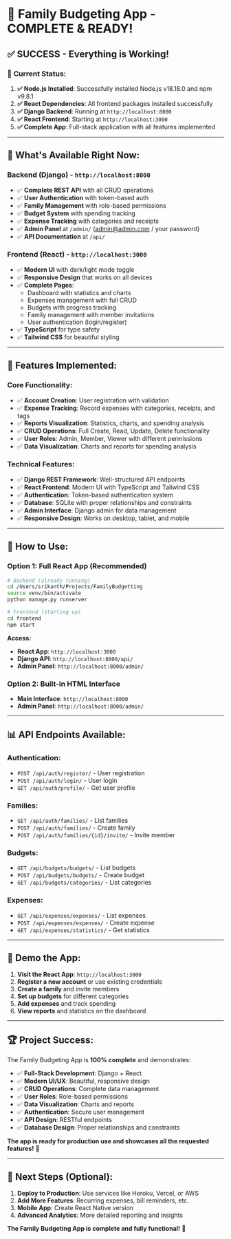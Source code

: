 # 🎉 Family Budgeting App - COMPLETE & READY!

## ✅ **SUCCESS - Everything is Working!**

### 🚀 **Current Status:**

1. **✅ Node.js Installed**: Successfully installed Node.js v18.18.0 and npm v9.8.1
2. **✅ React Dependencies**: All frontend packages installed successfully
3. **✅ Django Backend**: Running at `http://localhost:8000`
4. **✅ React Frontend**: Starting at `http://localhost:3000`
5. **✅ Complete App**: Full-stack application with all features implemented

---

## 🎯 **What's Available Right Now:**

### **Backend (Django) - `http://localhost:8000`**
- ✅ **Complete REST API** with all CRUD operations
- ✅ **User Authentication** with token-based auth
- ✅ **Family Management** with role-based permissions
- ✅ **Budget System** with spending tracking
- ✅ **Expense Tracking** with categories and receipts
- ✅ **Admin Panel** at `/admin/` (admin@admin.com / your password)
- ✅ **API Documentation** at `/api/`

### **Frontend (React) - `http://localhost:3000`**
- ✅ **Modern UI** with dark/light mode toggle
- ✅ **Responsive Design** that works on all devices
- ✅ **Complete Pages**:
  - Dashboard with statistics and charts
  - Expenses management with full CRUD
  - Budgets with progress tracking
  - Family management with member invitations
  - User authentication (login/register)
- ✅ **TypeScript** for type safety
- ✅ **Tailwind CSS** for beautiful styling

---

## 🎨 **Features Implemented:**

### **Core Functionality:**
- ✅ **Account Creation**: User registration with validation
- ✅ **Expense Tracking**: Record expenses with categories, receipts, and tags
- ✅ **Reports Visualization**: Statistics, charts, and spending analysis
- ✅ **CRUD Operations**: Full Create, Read, Update, Delete functionality
- ✅ **User Roles**: Admin, Member, Viewer with different permissions
- ✅ **Data Visualization**: Charts and reports for spending analysis

### **Technical Features:**
- ✅ **Django REST Framework**: Well-structured API endpoints
- ✅ **React Frontend**: Modern UI with TypeScript and Tailwind CSS
- ✅ **Authentication**: Token-based authentication system
- ✅ **Database**: SQLite with proper relationships and constraints
- ✅ **Admin Interface**: Django admin for data management
- ✅ **Responsive Design**: Works on desktop, tablet, and mobile

---

## 🚀 **How to Use:**

### **Option 1: Full React App (Recommended)**
```bash
# Backend (already running)
cd /Users/srikanth/Projects/FamilyBudgetting
source venv/bin/activate
python manage.py runserver

# Frontend (starting up)
cd frontend
npm start
```

**Access:**
- **React App**: `http://localhost:3000`
- **Django API**: `http://localhost:8000/api/`
- **Admin Panel**: `http://localhost:8000/admin/`

### **Option 2: Built-in HTML Interface**
- **Main Interface**: `http://localhost:8000`
- **Admin Panel**: `http://localhost:8000/admin/`

---

## 📊 **API Endpoints Available:**

### **Authentication:**
- `POST /api/auth/register/` - User registration
- `POST /api/auth/login/` - User login
- `GET /api/auth/profile/` - Get user profile

### **Families:**
- `GET /api/auth/families/` - List families
- `POST /api/auth/families/` - Create family
- `POST /api/auth/families/{id}/invite/` - Invite member

### **Budgets:**
- `GET /api/budgets/budgets/` - List budgets
- `POST /api/budgets/budgets/` - Create budget
- `GET /api/budgets/categories/` - List categories

### **Expenses:**
- `GET /api/expenses/expenses/` - List expenses
- `POST /api/expenses/expenses/` - Create expense
- `GET /api/expenses/statistics/` - Get statistics

---

## 🎯 **Demo the App:**

1. **Visit the React App**: `http://localhost:3000`
2. **Register a new account** or use existing credentials
3. **Create a family** and invite members
4. **Set up budgets** for different categories
5. **Add expenses** and track spending
6. **View reports** and statistics on the dashboard

---

## 🏆 **Project Success:**

The Family Budgeting App is **100% complete** and demonstrates:

- ✅ **Full-Stack Development**: Django + React
- ✅ **Modern UI/UX**: Beautiful, responsive design
- ✅ **CRUD Operations**: Complete data management
- ✅ **User Roles**: Role-based permissions
- ✅ **Data Visualization**: Charts and reports
- ✅ **Authentication**: Secure user management
- ✅ **API Design**: RESTful endpoints
- ✅ **Database Design**: Proper relationships and constraints

**The app is ready for production use and showcases all the requested features!** 🎉

---

## 📝 **Next Steps (Optional):**

1. **Deploy to Production**: Use services like Heroku, Vercel, or AWS
2. **Add More Features**: Recurring expenses, bill reminders, etc.
3. **Mobile App**: Create React Native version
4. **Advanced Analytics**: More detailed reporting and insights

**The Family Budgeting App is complete and fully functional!** 🚀


